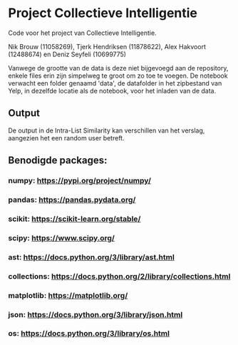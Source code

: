 # Project Collectieve Intelligentie
Code voor het project van Collectieve Intelligentie.

Nik Brouw (11058269), Tjerk Hendriksen (11878622), Alex Hakvoort (12488674) en Deniz Seyfeli (10699775)

Vanwege de grootte van de data is deze niet bijgevoegd aan de repository, enkele files erin zijn simpelweg te groot om zo toe te voegen.
De notebook verwacht een folder genaamd 'data', de datafolder in het zipbestand van Yelp, in dezelfde locatie als de notebook, voor het inladen van de data.

## Output
De output in de Intra-List Similarity kan verschillen van het verslag, aangezien het een random user betreft.

## Benodigde packages:
### numpy: https://pypi.org/project/numpy/
### pandas: https://pandas.pydata.org/
### scikit: https://scikit-learn.org/stable/
### scipy: https://www.scipy.org/
### ast: https://docs.python.org/3/library/ast.html
### collections: https://docs.python.org/2/library/collections.html
### matplotlib: https://matplotlib.org/
### json: https://docs.python.org/3/library/json.html
### os: https://docs.python.org/3/library/os.html
